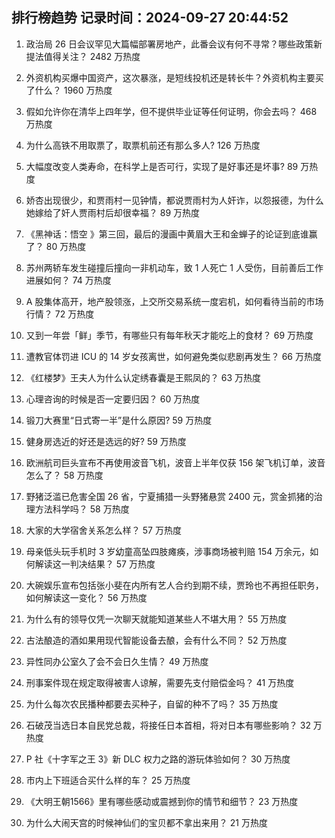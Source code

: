 
## 排行榜趋势 记录时间：2024-09-27 20:44:52
  
  1. 政治局 26 日会议罕见大篇幅部署房地产，此番会议有何不寻常？哪些政策新提法值得关注？ 2482 万热度
    
  2. 外资机构买爆中国资产，这次暴涨，是短线投机还是转长牛？外资机构主要买了什么？ 1960 万热度
    
  3. 假如允许你在清华上四年学，但不提供毕业证等任何证明，你会去吗？ 468 万热度
    
  4. 为什么高铁不用取票了，取票机前还有那么多人? 126 万热度
    
  5. 大幅度改变人类寿命，在科学上是否可行，实现了是好事还是坏事? 89 万热度
    
  6. 娇杏出现很少，和贾雨村一见钟情，都说贾雨村为人奸诈，以怨报德，为什么她嫁给了奸人贾雨村后却很幸福？ 89 万热度
    
  7. 《黑神话：悟空 》第三回，最后的漫画中黄眉大王和金蝉子的论证到底谁赢了？ 80 万热度
    
  8. 苏州两轿车发生碰撞后撞向一非机动车，致 1 人死亡 1 人受伤，目前善后工作进展如何？ 74 万热度
    
  9. A 股集体高开，地产股领涨，上交所交易系统一度宕机，如何看待当前的市场行情？ 72 万热度
    
  10. 又到一年尝「鲜」季节，有哪些只有每年秋天才能吃上的食材？ 69 万热度
    
  11. 遭教官体罚进 ICU 的 14 岁女孩离世，如何避免类似悲剧再发生？ 66 万热度
    
  12. 《红楼梦》王夫人为什么认定绣春囊是王熙凤的？ 63 万热度
    
  13. 心理咨询的时候是否一定要归因？ 60 万热度
    
  14. 锻刀大赛里“日式寄一半”是什么原因? 59 万热度
    
  15. 健身房选近的好还是选远的好? 59 万热度
    
  16. 欧洲航司巨头宣布不再使用波音飞机，波音上半年仅获 156 架飞机订单，波音怎么了？ 58 万热度
    
  17. 野猪泛滥已危害全国 26 省，宁夏捕猎一头野猪悬赏 2400 元，赏金抓猪的治理方法科学吗？ 58 万热度
    
  18. 大家的大学宿舍关系怎么样？ 57 万热度
    
  19. 母亲低头玩手机时 3 岁幼童高坠四肢瘫痪，涉事商场被判赔 154 万余元，如何解读这一判决结果？ 57 万热度
    
  20. 大碗娱乐宣布包括张小斐在内所有艺人合约到期不续，贾玲也不再担任职务，如何解读这一变化？ 56 万热度
    
  21. 为什么有的领导仅凭一次聊天就能知道某些人不堪大用？ 55 万热度
    
  22. 古法酿造的酒如果用现代智能设备去酿，会有什么不同？ 52 万热度
    
  23. 异性同办公室久了会不会日久生情？ 49 万热度
    
  24. 刑事案件现在规定取得被害人谅解，需要先支付赔偿金吗？ 41 万热度
    
  25. 为什么每次农民播种都要去买种子，自留的种不了吗？ 35 万热度
    
  26. 石破茂当选日本自民党总裁，将接任日本首相，将对日本有哪些影响？ 32 万热度
    
  27. P 社《十字军之王 3》新 DLC 权力之路的游玩体验如何？ 30 万热度
    
  28. 市内上下班适合买什么样的车？ 25 万热度
    
  29. 《大明王朝1566》里有哪些感动或震撼到你的情节和细节？ 23 万热度
    
  30. 为什么大闹天宫的时候神仙们的宝贝都不拿出来用？ 21 万热度
    